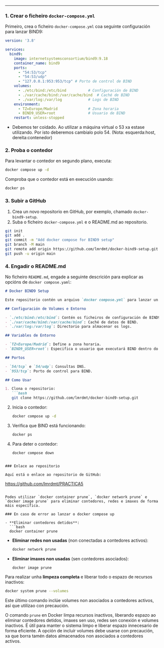 
---

### 1. Crear o ficheiro `docker-compose.yml`

Primeiro, crea o ficheiro `docker-compose.yml` coa seguinte configuración para lanzar BIND9:

```yaml
version: '3.8'

services:
  bind9:
    image: internetsystemsconsortium/bind9:9.18
    container_name: bind9
    ports:
      - "54:53/tcp"
      - "54:53/udp"
      - "127.0.0.1:953:953/tcp" # Porto de control de BIND
    volumes:
      - ./etc/bind:/etc/bind          # Configuración de BIND
      - ./var/cache/bind:/var/cache/bind  # Caché de BIND
      - ./var/log:/var/log            # Logs de BIND
    environment:
      - TZ=Europe/Madrid              # Zona horaria
      - BIND9_USER=root               # Usuario de BIND
    restart: unless-stopped
```

 - Debemos ter coidado. Ao utilizar a máquina virtual o 53 xa estase utilizando. Por isto deberemos cambialo polo 54. (Nota: esquerda:host, dereita:contenedor)

### 2. Proba o contedor

Para levantar o contedor en segundo plano, executa:

```bash
docker compose up -d
```

Comproba que o contedor está en execución usando:

```bash
docker ps
```

### 3. Subir a GitHub

1. Crea un novo repositorio en GitHub, por exemplo, chamado `docker-bind9-setup`.
2. Suba o ficheiro `docker-compose.yml` e o README.md ao repositorio.

```bash
git init
git add .
git commit -m "Add docker compose for BIND9 setup"
git branch -M main
git remote add origin https://github.com/lmrdmt/docker-bind9-setup.git
git push -u origin main
```

### 4. Engadir o README.md

No ficheiro `README.md`, engade a seguinte descrición para explicar as opcións de `docker compose.yaml`:

```markdown
# Docker BIND9 Setup

Este repositorio contén un arquivo `docker compose.yml` para lanzar un contedor de BIND9.

## Configuración de Volumes e Entorno

- `./etc/bind:/etc/bind`: Contén os ficheiros de configuración de BIND9.
- `./var/cache/bind:/var/cache/bind`: Caché de datos de BIND.
- `./var/log:/var/log`: Directorio para almacenar os logs.

## Variables de Entorno

- `TZ=Europe/Madrid`: Define a zona horaria.
- `BIND9_USER=root`: Especifica o usuario que executará BIND dentro do contedor.

## Portos

- `54/tcp` e `54/udp`: Consultas DNS.
- `953/tcp`: Porto de control para BIND.

## Como Usar

1. Clona o repositorio:
   ```bash
   git clone https://github.com/lmrdmt/docker-bind9-setup.git
   ```

2. Inicia o contedor:
   ```bash
   docker compose up -d
   ```

3. Verifica que BIND está funcionando:
   ```bash
   docker ps
   ```

4. Para deter o contedor:
   ```bash
   docker compose down
   ```
```

### Enlace ao repositorio

Aquí está o enlace ao repositorio de GitHub:

```
https://github.com/lmrdmt/PRACTICA5
```

Podes utilizar `docker container prune`, `docker network prune` e `docker image prune` para eliminar contedores, redes e imaxes de forma máis específica.

### En caso de error ao lanzar o docker compose up

- **Eliminar contedores detidos**:
  ```bash
  docker container prune
  ```

- **Eliminar redes non usadas** (non conectadas a contedores activos):
  ```bash
  docker network prune
  ```

- **Eliminar imaxes non usadas** (sen contedores asociados):
  ```bash
  docker image prune
  ```

Para realizar unha **limpeza completa** e liberar todo o espazo de recursos inactivos:

```bash
docker system prune --volumes
```


Este último comando inclúe volumes non asociados a contedores activos, así que utilízao con precaución.

O comando `prune` en Docker limpa recursos inactivos, liberando espazo ao eliminar contedores detidos, imaxes sen uso, redes sen conexión e volumes inactivos. É útil para manter o sistema limpo e liberar espazo innecesario de forma eficiente. A opción de incluír volumes debe usarse con precaución, xa que borra tamén datos almacenados non asociados a contedores activos.

